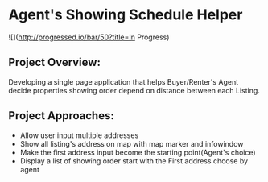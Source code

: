 # Agent's Showing Schedule Helper 
![](http://progressed.io/bar/50?title=In Progress)

## Project Overview:
Developing a single page application that helps Buyer/Renter's Agent decide properties showing order depend on distance between each Listing.

## Project Approaches:
- Allow user input multiple addresses 
- Show all listing's address on map with map marker and infowindow
- Make the first address input become the starting point(Agent's choice) 
- Display a list of showing order start with the First address choose by agent


